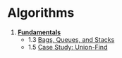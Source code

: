 # Algorithms

1. [**Fundamentals**](src/main/java/1%20Fundamentals)
    * 1.3 [Bags, Queues, and Stacks](src/main/java/1%20Fundamentals/1.3%20Bags,%20Queues,%20and%20Stacks)
    * 1.5 [Case Study: Union-Find](src/main/java/1%20Fundamentals/1.5%20Union-Find)
